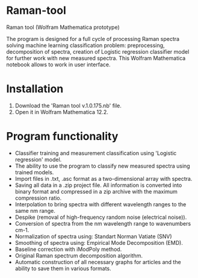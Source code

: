 # Raman-tool
Raman tool (Wolfram Mathematica prototype) 

The program is designed for a full cycle of processing Raman spectra solving machine learning classification problem: preprocessing, decomposition of spectra, creation of Logistic regression classifier model for further work with new measured spectra.
This Wolfram Mathematica notebook allows to work in user interface.

# Installation
1. Download the 'Raman tool v.1.0.175.nb' file.
2. Open it in Wolfram Mathematica 12.2.

# Program functionality
- Classifier training and measurement classification using 'Logistic regression' model.
- The ability to use the program to classify new measured spectra using trained models.
- Import files in .txt, .asc format as a two-dimensional array with spectra.
- Saving all data in a .zip project file. All information is converted into binary format and compressed in a zip archive with the maximum compression ratio.
- Interpolation to bring spectra with different wavelength ranges to the same nm range.
- Despike (removal of high-frequency random noise (electrical noise)).
- Conversion of spectra from the nm wavelength range to wavenumbers cm-1.
- Normalization of spectra using: Standart Norman Vatiate (SNV)
- Smoothing of spectra using: Empirical Mode Decomposition (EMD).
- Baseline correction with iModPoly method.
- Original Raman spectrum decomposition algorithm.
- Automatic construction of all necessary graphs for articles and the ability to save them in various formats.
